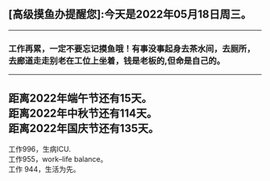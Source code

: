 ## [高级摸鱼办提醒您]:今天是2022年05月18日周三。
---
### 工作再累，一定不要忘记摸鱼哦！有事没事起身去茶水间，去厕所，去廊道走走别老在工位上坐着，钱是老板的,但命是自己的。
---
距离2022年端午节还有15天。  
距离2022年中秋节还有114天。  
距离2022年国庆节还有135天。  
---
工作996，生病ICU.  
工作955，work–life balance。  
工作 944，生活为先。